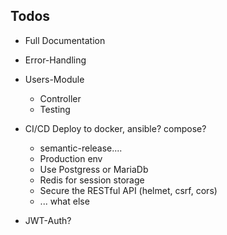 ## Todos

* Full Documentation
* Error-Handling
* Users-Module
    * Controller
    * Testing

* CI/CD Deploy to docker, ansible? compose?
  * semantic-release....
  * Production env
  * Use Postgress or MariaDb
  * Redis for session storage
  * Secure the RESTful API (helmet, csrf, cors)
  * ... what else
 
* JWT-Auth?
